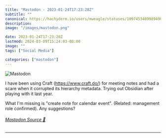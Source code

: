 ```yaml
---
title: "Mastodon - 2023-01-24T17:23:28Z"
subtitle: ""
canonical: https://hachyderm.io/users/mweagle/statuses/109745340998949027
description:
image: "/images/mastodon.png"

date: 2023-01-24T17:23:28Z
lastmod: 2024-03-09T15:24:03-08:00
image: ""
tags: ["Social Media"]

categories: ["mastodon"]
---
```

![Mastodon](/images/mastodon.png)

<p>I have been using Craft (<a href="https://www.craft.do/" target="_blank" rel="nofollow noopener noreferrer" translate="no"><span class="invisible">https://www.</span><span class="">craft.do/</span><span class="invisible"></span></a>) for meeting notes and had a scare when it corrupted its hierarchy metadata. Trying out Obsidian after playing with it last year. </p><p>What I&#39;m missing is &quot;create note for calendar event&quot;. (Related: management role confirmed). Any suggestions?</p>


###### [Mastodon Source 🐘](https://hachyderm.io/@mweagle/109745340998949027)

___
